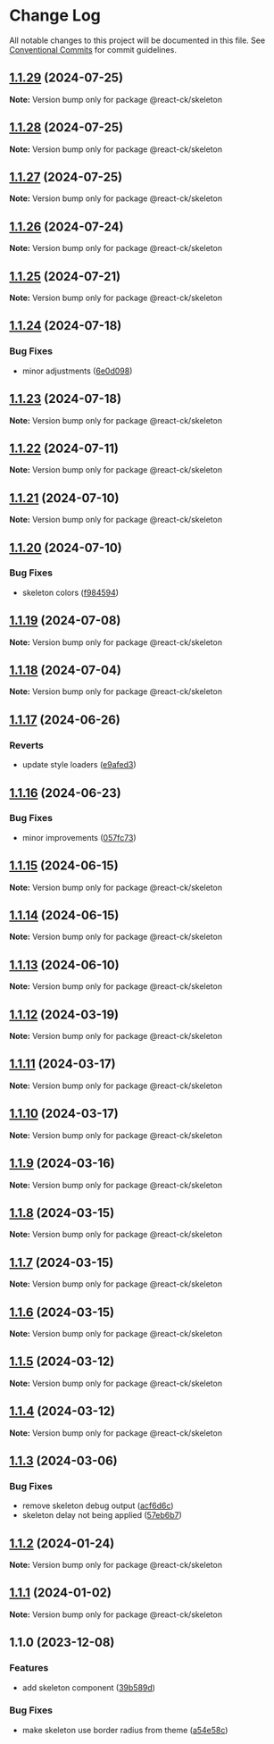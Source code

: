 # Change Log

All notable changes to this project will be documented in this file.
See [Conventional Commits](https://conventionalcommits.org) for commit guidelines.

## [1.1.29](https://github.com/abelflopes/react-ck/compare/@react-ck/skeleton@1.1.28...@react-ck/skeleton@1.1.29) (2024-07-25)

**Note:** Version bump only for package @react-ck/skeleton





## [1.1.28](https://github.com/abelflopes/react-ck/compare/@react-ck/skeleton@1.1.27...@react-ck/skeleton@1.1.28) (2024-07-25)

**Note:** Version bump only for package @react-ck/skeleton





## [1.1.27](https://github.com/abelflopes/react-ck/compare/@react-ck/skeleton@1.1.26...@react-ck/skeleton@1.1.27) (2024-07-25)

**Note:** Version bump only for package @react-ck/skeleton





## [1.1.26](https://github.com/abelflopes/react-ck/compare/@react-ck/skeleton@1.1.25...@react-ck/skeleton@1.1.26) (2024-07-24)

**Note:** Version bump only for package @react-ck/skeleton





## [1.1.25](https://github.com/abelflopes/react-ck/compare/@react-ck/skeleton@1.1.24...@react-ck/skeleton@1.1.25) (2024-07-21)

**Note:** Version bump only for package @react-ck/skeleton





## [1.1.24](https://github.com/abelflopes/react-ck/compare/@react-ck/skeleton@1.1.23...@react-ck/skeleton@1.1.24) (2024-07-18)


### Bug Fixes

* minor adjustments ([6e0d098](https://github.com/abelflopes/react-ck/commit/6e0d098b33e76096cf1d7d61b0d26f9b46e6d5b2))



## [1.1.23](https://github.com/abelflopes/react-ck/compare/@react-ck/skeleton@1.1.22...@react-ck/skeleton@1.1.23) (2024-07-18)

**Note:** Version bump only for package @react-ck/skeleton





## [1.1.22](https://github.com/abelflopes/react-ck/compare/@react-ck/skeleton@1.1.21...@react-ck/skeleton@1.1.22) (2024-07-11)

**Note:** Version bump only for package @react-ck/skeleton





## [1.1.21](https://github.com/abelflopes/react-ck/compare/@react-ck/skeleton@1.1.20...@react-ck/skeleton@1.1.21) (2024-07-10)

**Note:** Version bump only for package @react-ck/skeleton





## [1.1.20](https://github.com/abelflopes/react-ck/compare/@react-ck/skeleton@1.1.19...@react-ck/skeleton@1.1.20) (2024-07-10)


### Bug Fixes

* skeleton colors ([f984594](https://github.com/abelflopes/react-ck/commit/f984594b8de2ab140e82d91cec38acbe0d7c0889))



## [1.1.19](https://github.com/abelflopes/react-ck/compare/@react-ck/skeleton@1.1.18...@react-ck/skeleton@1.1.19) (2024-07-08)

**Note:** Version bump only for package @react-ck/skeleton





## [1.1.18](https://github.com/abelflopes/react-ck/compare/@react-ck/skeleton@1.1.17...@react-ck/skeleton@1.1.18) (2024-07-04)

**Note:** Version bump only for package @react-ck/skeleton





## [1.1.17](https://github.com/abelflopes/react-ck/compare/@react-ck/skeleton@1.1.16...@react-ck/skeleton@1.1.17) (2024-06-26)


### Reverts

* update style loaders ([e9afed3](https://github.com/abelflopes/react-ck/commit/e9afed309e7893e95b4b02cceb7e9636670740b8))



## [1.1.16](https://github.com/abelflopes/react-ck/compare/@react-ck/skeleton@1.1.15...@react-ck/skeleton@1.1.16) (2024-06-23)


### Bug Fixes

* minor improvements ([057fc73](https://github.com/abelflopes/react-ck/commit/057fc73a40b858d25f8e3e60cea7d4ec9fe021ed))



## [1.1.15](https://github.com/abelflopes/react-ck/compare/@react-ck/skeleton@1.1.14...@react-ck/skeleton@1.1.15) (2024-06-15)

**Note:** Version bump only for package @react-ck/skeleton





## [1.1.14](https://github.com/abelflopes/react-ck/compare/@react-ck/skeleton@1.1.13...@react-ck/skeleton@1.1.14) (2024-06-15)

**Note:** Version bump only for package @react-ck/skeleton





## [1.1.13](https://github.com/abelflopes/react-ck/compare/@react-ck/skeleton@1.1.12...@react-ck/skeleton@1.1.13) (2024-06-10)

**Note:** Version bump only for package @react-ck/skeleton





## [1.1.12](https://github.com/abelflopes/react-ck/compare/@react-ck/skeleton@1.1.11...@react-ck/skeleton@1.1.12) (2024-03-19)

**Note:** Version bump only for package @react-ck/skeleton





## [1.1.11](https://github.com/abelflopes/react-ck/compare/@react-ck/skeleton@1.1.10...@react-ck/skeleton@1.1.11) (2024-03-17)

**Note:** Version bump only for package @react-ck/skeleton





## [1.1.10](https://github.com/abelflopes/react-ck/compare/@react-ck/skeleton@1.1.9...@react-ck/skeleton@1.1.10) (2024-03-17)

**Note:** Version bump only for package @react-ck/skeleton





## [1.1.9](https://github.com/abelflopes/react-ck/compare/@react-ck/skeleton@1.1.8...@react-ck/skeleton@1.1.9) (2024-03-16)

**Note:** Version bump only for package @react-ck/skeleton





## [1.1.8](https://github.com/abelflopes/react-ck/compare/@react-ck/skeleton@1.1.7...@react-ck/skeleton@1.1.8) (2024-03-15)

**Note:** Version bump only for package @react-ck/skeleton





## [1.1.7](https://github.com/abelflopes/react-ck/compare/@react-ck/skeleton@1.1.6...@react-ck/skeleton@1.1.7) (2024-03-15)

**Note:** Version bump only for package @react-ck/skeleton





## [1.1.6](https://github.com/abelflopes/react-ck/compare/@react-ck/skeleton@1.1.5...@react-ck/skeleton@1.1.6) (2024-03-15)

**Note:** Version bump only for package @react-ck/skeleton





## [1.1.5](https://github.com/abelflopes/react-ck/compare/@react-ck/skeleton@1.1.4...@react-ck/skeleton@1.1.5) (2024-03-12)

**Note:** Version bump only for package @react-ck/skeleton





## [1.1.4](https://github.com/abelflopes/react-ck/compare/@react-ck/skeleton@1.1.3...@react-ck/skeleton@1.1.4) (2024-03-12)

**Note:** Version bump only for package @react-ck/skeleton





## [1.1.3](https://github.com/abelflopes/react-ck/compare/@react-ck/skeleton@1.1.2...@react-ck/skeleton@1.1.3) (2024-03-06)


### Bug Fixes

* remove skeleton debug output ([acf6d6c](https://github.com/abelflopes/react-ck/commit/acf6d6c49b0430c8acd3289282acfefa71145a05))
* skeleton delay not being applied ([57eb6b7](https://github.com/abelflopes/react-ck/commit/57eb6b785998d4bd26313084618fae385c94ea46))



## [1.1.2](https://github.com/abelflopes/react-ck/compare/@react-ck/skeleton@1.1.1...@react-ck/skeleton@1.1.2) (2024-01-24)

**Note:** Version bump only for package @react-ck/skeleton





## [1.1.1](https://github.com/abelflopes/react-ck/compare/@react-ck/skeleton@1.1.0...@react-ck/skeleton@1.1.1) (2024-01-02)

**Note:** Version bump only for package @react-ck/skeleton





## 1.1.0 (2023-12-08)


### Features

* add skeleton component ([39b589d](https://github.com/abelflopes/react-ck/commit/39b589d156aee9ec5aad981b8dbfb8f5123de3ee))


### Bug Fixes

* make skeleton use border radius from theme ([a54e58c](https://github.com/abelflopes/react-ck/commit/a54e58c0a307e916a0fb6773951688d115f94e72))
